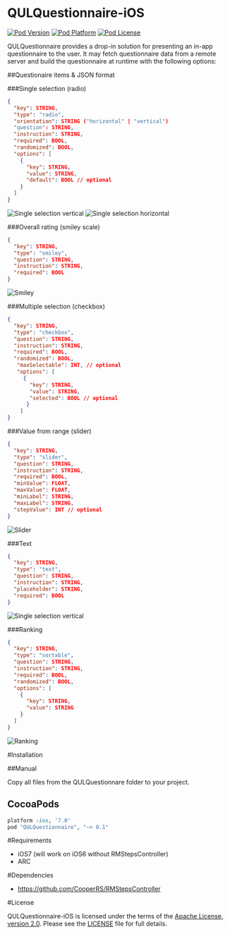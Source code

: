 # QULQuestionnaire-iOS

[![Pod Version](http://img.shields.io/cocoapods/v/QULQuestionnaire.svg?style=flat)](http://cocoadocs.org/docsets/QULQuestionnaire/)
[![Pod Platform](http://img.shields.io/cocoapods/p/QULQuestionnaire.svg?style=flat)](http://cocoadocs.org/docsets/QULQuestionnaire/)
[![Pod License](http://img.shields.io/cocoapods/l/QULQuestionnaire.svg?style=flat)](https://www.apache.org/licenses/LICENSE-2.0.html)

QULQuestionnaire provides a drop-in solution for presenting an in-app questionnaire to the user. It may fetch questionnaire data from a remote server and build the questionnaire at runtime with the following options:


##Questionaire items & JSON format


###Single selection (radio)
```json
{
  "key": STRING,
  "type": "radio",
  "orientation": STRING ("horizontal" | "vertical") 
  "question": STRING,        
  "instruction": STRING,
  "required": BOOL,
  "randomized": BOOL,
  "options": [
    {
      "key": STRING,
      "value": STRING,
      "default": BOOL // optional
    }
  ]
}
```
![Single selection vertical](QULQuestionnaire-Demo/Screenshots/SingleSelectionVertical.png)
![Single selection horizontal](QULQuestionnaire-Demo/Screenshots/SingleSelectionHorizontal.png)

###Overall rating (smiley scale)
```json
{
  "key": STRING,
  "type": "smiley",
  "question": STRING,
  "instruction": STRING, 
  "required": BOOL
}
```
![Smiley](QULQuestionnaire-Demo/Screenshots/Smiley.png)

###Multiple selection (checkbox)
```json
{
  "key": STRING,
  "type": "checkbox",
  "question": STRING,
  "instruction": STRING,    
  "required": BOOL,
  "randomized": BOOL,
   "maxSelectable": INT, // optional
   "options": [
     {
       "key": STRING,
       "value": STRING,
       "selected": BOOL // optional
      }
    ]
}
```

###Value from range (slider)
```json
{
  "key": STRING,
  "type": "slider",
  "question": STRING,
  "instruction": STRING,
  "required": BOOL,
  "minValue": FLOAT,
  "maxValue": FLOAT,
  "minLabel": STRING,
  "maxLabel": STRING,
  "stepValue": INT // optional
}
```
![Slider](QULQuestionnaire-Demo/Screenshots/Slider.png)

###Text
```json
{
  "key": STRING,
  "type": "text",
  "question": STRING,
  "instruction": STRING,
  "placeholder": STRING,
  "required": BOOL
}
```
![Single selection vertical](QULQuestionnaire-Demo/Screenshots/Text.png)

###Ranking
```json
{
  "key": STRING,
  "type": "sortable",
  "question": STRING,    
  "instruction": STRING,
  "required": BOOL,
  "randomized": BOOL,
  "options": [
    {
      "key": STRING,
      "value": STRING
    }
  ]
}
```
![Ranking](QULQuestionnaire-Demo/Screenshots/Ranking.png)

#Installation

##Manual

Copy all files from the QULQuestionnare folder to your project.

## CocoaPods

```ruby
platform :ios, '7.0'
pod "QULQuestionnaire", "~> 0.1"
```

#Requirements
* iOS7 (will work on iOS6 without RMStepsController)
* ARC

#Dependencies
* https://github.com/CooperRS/RMStepsController

#License

QULQuestionnaire-iOS is licensed under the terms of the [Apache License, version 2.0](http://www.apache.org/licenses/LICENSE-2.0.html). Please see the [LICENSE](LICENSE) file for full details.
